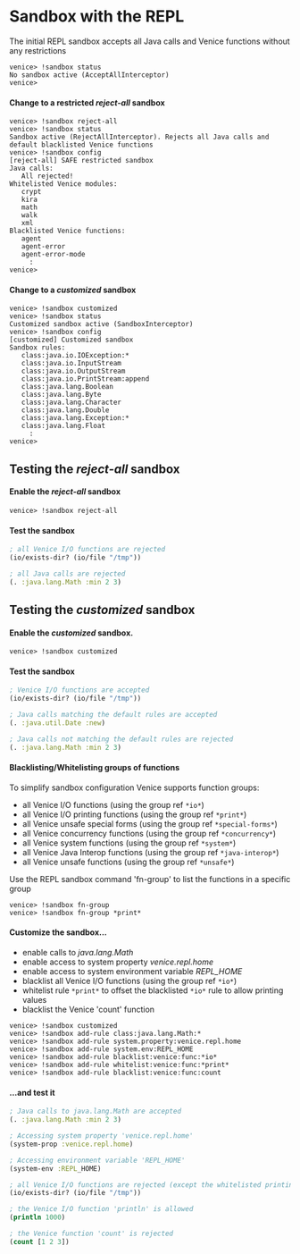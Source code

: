 # Sandbox with the REPL

The initial REPL sandbox accepts all Java calls and Venice functions without any restrictions

```
venice> !sandbox status
No sandbox active (AcceptAllInterceptor)
venice> 
```

#### Change to a restricted _reject-all_ sandbox

```
venice> !sandbox reject-all
venice> !sandbox status
Sandbox active (RejectAllInterceptor). Rejects all Java calls and default blacklisted Venice functions
venice> !sandbox config
[reject-all] SAFE restricted sandbox
Java calls:
   All rejected!
Whitelisted Venice modules:
   crypt
   kira
   math
   walk
   xml
Blacklisted Venice functions:
   agent
   agent-error
   agent-error-mode
     :
venice> 
```

#### Change to a _customized_ sandbox

```
venice> !sandbox customized
venice> !sandbox status
Customized sandbox active (SandboxInterceptor)
venice> !sandbox config
[customized] Customized sandbox
Sandbox rules:
   class:java.io.IOException:*
   class:java.io.InputStream
   class:java.io.OutputStream
   class:java.io.PrintStream:append
   class:java.lang.Boolean
   class:java.lang.Byte
   class:java.lang.Character
   class:java.lang.Double
   class:java.lang.Exception:*
   class:java.lang.Float
     :
venice> 
```

## Testing the _reject-all_ sandbox

#### Enable the _reject-all_ sandbox

```
venice> !sandbox reject-all
```

#### Test the sandbox

```clojure
; all Venice I/O functions are rejected
(io/exists-dir? (io/file "/tmp"))
```

```clojure
; all Java calls are rejected
(. :java.lang.Math :min 2 3)
```

## Testing the _customized_ sandbox

#### Enable the _customized_ sandbox.

```
venice> !sandbox customized
```

#### Test the sandbox

```clojure
; Venice I/O functions are accepted
(io/exists-dir? (io/file "/tmp"))
```

```clojure
; Java calls matching the default rules are accepted
(. :java.util.Date :new)
```

```clojure
; Java calls not matching the default rules are rejected
(. :java.lang.Math :min 2 3)
```

#### Blacklisting/Whitelisting groups of functions
To simplify sandbox configuration Venice supports function groups:
* all Venice I/O functions (using the group ref `*io*`)
* all Venice I/O printing functions (using the group ref `*print*`)
* all Venice unsafe special forms (using the group ref `*special-forms*`)
* all Venice concurrency functions (using the group ref `*concurrency*`)
* all Venice system functions (using the group ref `*system*`)
* all Venice Java Interop functions (using the group ref `*java-interop*`)
* all Venice unsafe functions (using the group ref `*unsafe*`)

Use the REPL sandbox command 'fn-group' to list the functions in a specific group

```
venice> !sandbox fn-group
venice> !sandbox fn-group *print*
```

#### Customize the sandbox...
* enable calls to _java.lang.Math_
* enable access to system property _venice.repl.home_
* enable access to system environment variable _REPL_HOME_
* blacklist all Venice I/O functions (using the group ref `*io*`)
* whitelist rule `*print*` to offset the blacklisted `*io*` rule to allow printing values
* blacklist the Venice 'count' function

```
venice> !sandbox customized
venice> !sandbox add-rule class:java.lang.Math:*
venice> !sandbox add-rule system.property:venice.repl.home
venice> !sandbox add-rule system.env:REPL_HOME
venice> !sandbox add-rule blacklist:venice:func:*io*
venice> !sandbox add-rule whitelist:venice:func:*print*
venice> !sandbox add-rule blacklist:venice:func:count
```

#### ...and test it

```clojure
; Java calls to java.lang.Math are accepted
(. :java.lang.Math :min 2 3)
```

```clojure
; Accessing system property 'venice.repl.home'
(system-prop :venice.repl.home)
```

```clojure
; Accessing environment variable 'REPL_HOME'
(system-env :REPL_HOME)
```

```clojure
; all Venice I/O functions are rejected (except the whitelisted printing functions)
(io/exists-dir? (io/file "/tmp"))
```

```clojure
; the Venice I/O function 'println' is allowed
(println 1000)
```

```clojure
; the Venice function 'count' is rejected
(count [1 2 3])
```
